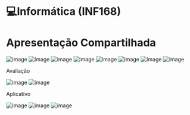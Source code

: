 # 💻Informática (INF168)

# Apresentação Compartilhada

![image](https://github.com/gmcunha98750012/Inform-tica/assets/162647519/51c86866-29b0-4bc1-b760-29bedde42d25)
![image](https://github.com/gmcunha98750012/Inform-tica/assets/162647519/24bee8c0-b283-44b7-9ae2-a2a3df375482)
![image](https://github.com/gmcunha98750012/Inform-tica/assets/162647519/a091fee0-3ae2-48e1-aa5c-ec1557ec8767)
![image](https://github.com/gmcunha98750012/Inform-tica/assets/162647519/afc1c963-c765-4b0e-9c7f-8981b5a81106)
![image](https://github.com/gmcunha98750012/Inform-tica/assets/162647519/fc77ff09-c9b0-4cfc-9513-34b5433dbb28)
![image](https://github.com/gmcunha98750012/Inform-tica/assets/162647519/0cc85834-137c-485c-92ed-dd58ab5915e0)
![image](https://github.com/gmcunha98750012/Inform-tica/assets/162647519/b9a35734-34c1-461f-bb67-119a6ec1d7b5)
![image](https://github.com/gmcunha98750012/Inform-tica/assets/162647519/5008dffd-3984-42af-87fe-3229b007dd92)

Avaliação

![image](https://github.com/gmcunha98750012/Inform-tica/assets/162647519/68d18e1f-97fc-4c91-817a-b4789d28d16a)
![image](https://github.com/gmcunha98750012/Inform-tica/assets/162647519/107cfd08-a0f5-4775-b3a7-dd53ece675b7)

Aplicativo

![image](https://github.com/gmcunha98750012/Inform-tica/assets/162647519/953e5bd9-0320-476b-bec7-a937fe5e0110)
![image](https://github.com/gmcunha98750012/Inform-tica/assets/162647519/b8520503-cf81-4580-9c3f-21ac82f9a7df)
![image](https://github.com/gmcunha98750012/Inform-tica/assets/162647519/30033a6b-85aa-412e-8ae5-24040713d2c2)

